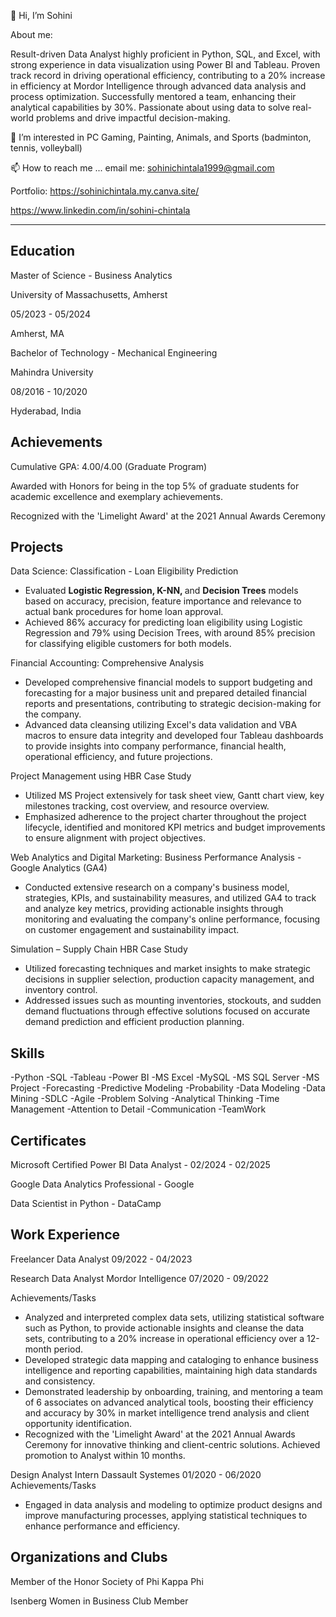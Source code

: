 👋 Hi, I’m Sohini

About me:

Result-driven Data Analyst highly proficient in Python, SQL, and Excel, with strong experience in data visualization using Power BI and Tableau. Proven track record in driving operational efficiency, contributing to a 20% increase in efficiency at Mordor Intelligence through advanced data analysis and process optimization. Successfully mentored a team, enhancing their analytical capabilities by 30%. Passionate about using data to solve real-world problems and drive impactful decision-making.

👀 I’m interested in PC Gaming, Painting, Animals, and Sports (badminton, tennis, volleyball)

📫 How to reach me ... email me: sohinichintala1999@gmail.com

Portfolio: https://sohinichintala.my.canva.site/

https://www.linkedin.com/in/sohini-chintala

------------------------

Education
------------------------
Master of Science - Business Analytics

University of Massachusetts, Amherst

05/2023 - 05/2024

Amherst, MA



Bachelor of Technology - Mechanical Engineering

Mahindra University

08/2016 - 10/2020

Hyderabad, India


Achievements
------------------------
Cumulative GPA: 4.00/4.00 (Graduate Program)

Awarded with Honors for being in the top 5% of graduate students for academic excellence and exemplary achievements.

Recognized with the 'Limelight Award' at the 2021 Annual Awards Ceremony


Projects
------------------------
Data Science: Classification - Loan Eligibility Prediction
- Evaluated <b>Logistic Regression, K-NN, </b>and <b>Decision Trees</b> models based on accuracy, precision, feature importance and relevance to actual bank procedures for home loan approval.  
- Achieved 86% accuracy for predicting loan eligibility using Logistic Regression and 79% using Decision Trees, with around 85% precision for classifying eligible customers for both models.  

Financial Accounting: Comprehensive Analysis
- Developed comprehensive financial models to support budgeting and forecasting for a major business unit and prepared detailed financial reports and presentations, contributing to strategic decision-making for the company. 
-  Advanced data cleansing utilizing Excel's data validation and VBA macros to ensure data integrity and developed four Tableau dashboards to provide insights into company performance, financial health, operational efficiency, and future projections. 

Project Management using HBR Case Study
- Utilized MS Project extensively for task sheet view, Gantt chart view, key milestones tracking, cost overview, and resource overview. 
- Emphasized adherence to the project charter throughout the project lifecycle, identified and monitored KPI metrics and budget improvements to ensure alignment with project objectives. 

Web Analytics and Digital Marketing: Business Performance Analysis - Google Analytics (GA4)
- Conducted extensive research on a company's business model, strategies, KPIs, and sustainability measures, and utilized GA4 to track and analyze key metrics, providing actionable insights through monitoring and evaluating the company's online performance, focusing on customer engagement and sustainability impact.  

Simulation – Supply Chain HBR Case Study
- Utilized forecasting techniques and market insights to make strategic decisions in supplier selection, production capacity management, and inventory control. 
- Addressed issues such as mounting inventories, stockouts, and sudden demand fluctuations through effective solutions focused on accurate demand prediction and efficient production planning. 


Skills
------------------------
-Python
-SQL
-Tableau
-Power BI
-MS Excel
-MySQL
-MS SQL Server
-MS Project
-Forecasting
-Predictive Modeling
-Probability
-Data Modeling
-Data Mining
-SDLC
-Agile
-Problem Solving
-Analytical Thinking
-Time Management
-Attention to Detail
-Communication
-TeamWork


Certificates
------------------------
Microsoft Certified Power BI Data Analyst - 02/2024 - 02/2025

Google Data Analytics Professional - Google

Data Scientist in Python - DataCamp


Work Experience
------------------------
Freelancer Data Analyst 09/2022 - 04/2023

Research Data Analyst
Mordor Intelligence
07/2020 - 09/2022

Achievements/Tasks
- Analyzed and interpreted complex data sets, utilizing statistical software such as Python, to provide actionable insights and cleanse the data sets, contributing to a 20% increase in operational efficiency over a 12-month period. 
- Developed strategic data mapping and cataloging to enhance business intelligence and reporting capabilities, maintaining high data standards and consistency. 
- Demonstrated leadership by onboarding, training, and mentoring a team of 6 associates on advanced analytical tools, boosting their efficiency and accuracy by 30% in market intelligence trend analysis and client opportunity identification. 
- Recognized with the 'Limelight Award' at the 2021 Annual Awards Ceremony for innovative thinking and client-centric solutions. Achieved promotion to Analyst within 10 months. 


Design Analyst Intern
Dassault Systemes
01/2020 - 06/2020
Achievements/Tasks
- Engaged in data analysis and modeling to optimize product designs and improve manufacturing processes, applying statistical techniques to enhance performance and efficiency. 


Organizations and Clubs
------------------------
Member of the Honor Society of Phi Kappa Phi

Isenberg  Women in Business Club Member
